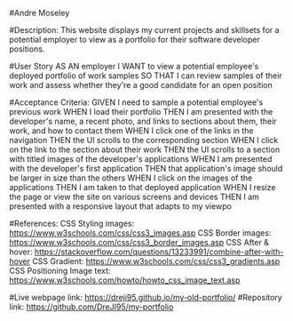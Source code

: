 #Andre Moseley

#Description: This website displays my current projects and skillsets for a potential employer to view as a portfolio for their software developer positions.

#User Story AS AN employer
I WANT to view a potential employee's deployed portfolio of work samples
SO THAT I can review samples of their work and assess whether they're a good candidate for an open position

#Acceptance Criteria: GIVEN I need to sample a potential employee's previous work
WHEN I load their portfolio
THEN I am presented with the developer's name, a recent photo, and links to sections about them, their work, and how to contact them
WHEN I click one of the links in the navigation
THEN the UI scrolls to the corresponding section
WHEN I click on the link to the section about their work
THEN the UI scrolls to a section with titled images of the developer's applications
WHEN I am presented with the developer's first application
THEN that application's image should be larger in size than the others
WHEN I click on the images of the applications
THEN I am taken to that deployed application
WHEN I resize the page or view the site on various screens and devices
THEN I am presented with a responsive layout that adapts to my viewpo

#References: 
CSS Styling images: https://www.w3schools.com/css/css3_images.asp
CSS Border images: https://www.w3schools.com/css/css3_border_images.asp
CSS After & hover: https://stackoverflow.com/questions/13233991/combine-after-with-hover
CSS Gradient: https://www.w3schools.com/css/css3_gradients.asp
CSS Positioning Image text: https://www.w3schools.com/howto/howto_css_image_text.asp

#Live webpage link: https://dreji95.github.io/my-old-portfolio/ #Repository link: https://github.com/DreJI95/my-portfolio
